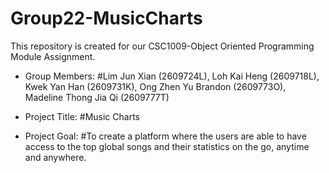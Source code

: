 # Group22-MusicCharts
This repository is created for our CSC1009-Object Oriented Programming Module Assignment.

- Group Members:
#Lim Jun Xian (2609724L), Loh Kai Heng (2609718L), Kwek Yan Han (2609731K), Ong Zhen Yu Brandon (2609773O), Madeline Thong Jia Qi (2609777T)

- Project Title:
#Music Charts

- Project Goal:
#To create a platform where the users are able to have access to the top global songs and their statistics on the go, anytime and anywhere.
